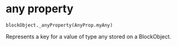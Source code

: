 
# any property

```sig
blockObject._anyProperty(AnyProp.myAny)
```

Represents a key for a value of type any stored on a BlockObject.

